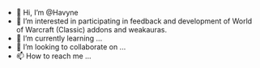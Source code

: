 - 👋 Hi, I’m @Havyne
- 👀 I’m interested in participating in feedback and development of World of Warcraft (Classic) addons and weakauras.
- 🌱 I’m currently learning ...
- 💞️ I’m looking to collaborate on ...
- 📫 How to reach me ...

<!---
Havyne/Havyne is a ✨ special ✨ repository because its `README.md` (this file) appears on your GitHub profile.
You can click the Preview link to take a look at your changes.
--->
